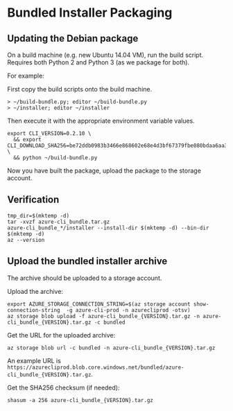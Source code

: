Bundled Installer Packaging
===========================


Updating the Debian package
---------------------------

On a build machine (e.g. new Ubuntu 14.04 VM), run the build script.
Requires both Python 2 and Python 3 (as we package for both).

For example:

First copy the build scripts onto the build machine.
```
> ~/build-bundle.py; editor ~/build-bundle.py
> ~/installer; editor ~/installer
```

Then execute it with the appropriate environment variable values.
```
export CLI_VERSION=0.2.10 \
  && export CLI_DOWNLOAD_SHA256=be72ddb0983b3466e868602e68e4d3bf67379fbe080bdaa6aa321c03f9bcce48 \
  && python ~/build-bundle.py
```

Now you have built the package, upload the package to the storage account.


Verification
------------

```
tmp_dir=$(mktemp -d)
tar -xvzf azure-cli_bundle.tar.gz
azure-cli_bundle_*/installer --install-dir $(mktemp -d) --bin-dir $(mktemp -d)
az --version
```

Upload the bundled installer archive
------------------------------------

The archive should be uploaded to a storage account.

Upload the archive:
```
export AZURE_STORAGE_CONNECTION_STRING=$(az storage account show-connection-string  -g azure-cli-prod -n azurecliprod -otsv)
az storage blob upload -f azure-cli_bundle_{VERSION}.tar.gz -n azure-cli_bundle_{VERSION}.tar.gz -c bundled
```

Get the URL for the uploaded archive:
```
az storage blob url -c bundled -n azure-cli_bundle_{VERSION}.tar.gz
```

An example URL is `https://azurecliprod.blob.core.windows.net/bundled/azure-cli_bundle_{VERSION}.tar.gz`.

Get the SHA256 checksum (if needed):
```
shasum -a 256 azure-cli_bundle_{VERSION}.tar.gz
```
